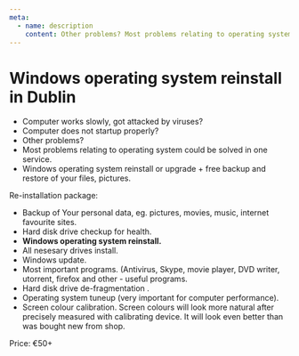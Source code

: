 ```yaml
---
meta:
  - name: description
    content: Other problems? Most problems relating to operating system could be solved in one service. Windows operating system reinstall or upgrade + free backup and ...
---
```

# Windows operating system reinstall in Dublin

- Computer works slowly, got attacked by viruses?
- Computer does not startup properly?
- Other problems?
- Most problems relating to operating system could be solved in one service.
- Windows operating system reinstall or upgrade + free backup and restore of your files, pictures.

Re-installation package:

- Backup of Your personal data, eg. pictures, movies, music, internet favourite sites.
- Hard disk drive checkup for health.
- **Windows operating system reinstall.**
- All nesesary drives install.
- Windows update.
- Most important programs. (Antivirus, Skype, movie player, DVD writer, utorrent, firefox and other - useful programs.
- Hard disk drive de-fragmentation .
- Operating system tuneup (very important for computer performance).
- Screen colour calibration. Screen colours will look more natural after precisely measured with calibrating device. It will look even better than was bought new from shop.

Price: €50+